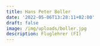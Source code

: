 ```yaml
---
title: Hans Peter Boller
date: '2022-05-06T13:28:11+02:00'
draft: false
image: /img/uploads/boller.jpg
description: Fluglehrer (FI)
---
```


